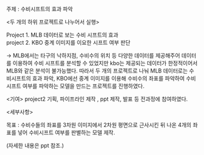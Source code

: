 주제 : 수비시프트의 효과 파악

<두 개의 하위 프로젝트로 나누어서 실행>

Project 1. MLB 데이터로 보는 수비 시프트의 효과 </br>
project 2. KBO 중계 이미지를 이요한 시프트 여부 판단

-> MLB에서는 타구의 낙하지점, 수비수의 위치 등 다양한 데이터를 제공해주어 데이터를 이용하여 수비 시프트를 분석할 수 있었지만 
kbo는 제공되는 데이터가 한정적이어서 MLB와 같은 분석이 불가능했다. 따라서 두 개의 프로젝트로 나눠 MLB 데이터로는 수비시프트의 효과 파악, KBO에선 중계 이미지를 이용해 수비수의 좌표를 파악하여 수비 시프트 여부를 파악하는 모델을 만드는 프로젝트를 진행하였다.

<기여>
project2 기획, 파이프라인 제작 , ppt 제작, 발표 등 전과정에 참여하였다.

<세부사항>

목표 : 수비수들의 좌표를 3차원 이미지에서 2차원 평면으로 근사시킨 뒤 나온 4개의 좌표를 넣어 수비시프트 여부를 판별하는 모델 제작.

(자세한 내용은 ppt 참조.)









